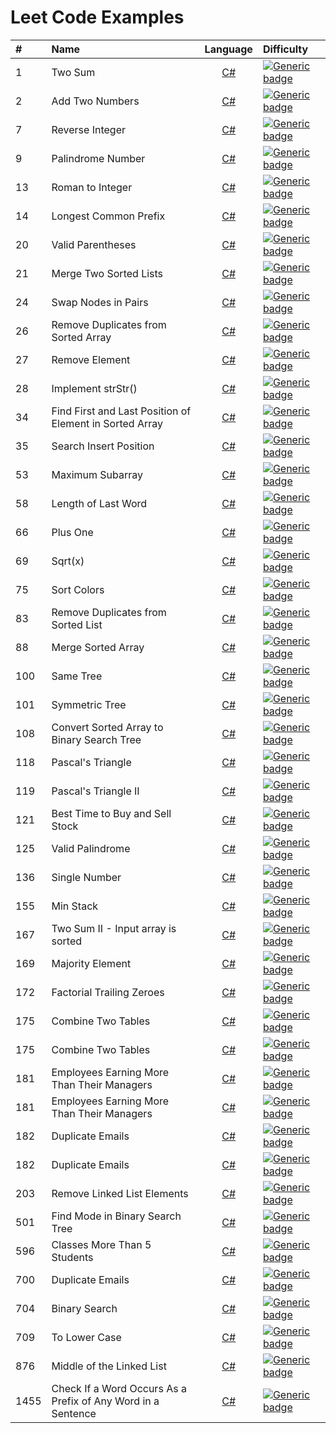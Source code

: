 # Leet Code Examples
 
| # | Name  | Language | Difficulty |
 :---        | :---   |:----:   | :---  |
| 1 |    Two Sum  | [C#](https://github.com/evanallen13/Code-Interview-Questions/blob/main/C%23/LeetCode/LeetCode/0002_AddTwoNumbers.cs)  | [![Generic badge](https://img.shields.io/badge/-Easy-brightgreen)](https://shields.io/) |
| 2 |    Add Two Numbers  | [C#](https://github.com/evanallen13/Code-Interview-Questions/blob/main/C%23/LeetCode/LeetCode/0002_AddTwoNumbers.cs)  | [![Generic badge](https://img.shields.io/badge/-Medium-yellow)](https://shields.io/) |
| 7 |    Reverse Integer  | [C#](https://github.com/evanallen13/Code-Interview-Questions/blob/main/C%23/LeetCode/LeetCode/0002_AddTwoNumbers.cs)  | [![Generic badge](https://img.shields.io/badge/-Easy-brightgreen)](https://shields.io/) |
| 9 |    Palindrome Number  | [C#](https://github.com/evanallen13/Code-Interview-Questions/blob/main/C%23/LeetCode/LeetCode/0002_AddTwoNumbers.cs)  | [![Generic badge](https://img.shields.io/badge/-Easy-brightgreen)](https://shields.io/) |
| 13 |    Roman to Integer  | [C#](https://github.com/evanallen13/Code-Interview-Questions/blob/main/C%23/LeetCode/LeetCode/0002_AddTwoNumbers.cs)  | [![Generic badge](https://img.shields.io/badge/-Easy-brightgreen)](https://shields.io/) |
| 14 |    Longest Common Prefix  | [C#](https://github.com/evanallen13/Code-Interview-Questions/blob/main/C%23/LeetCode/LeetCode/0002_AddTwoNumbers.cs)  | [![Generic badge](https://img.shields.io/badge/-Easy-brightgreen)](https://shields.io/) |
| 20 |    Valid Parentheses  | [C#](https://github.com/evanallen13/Code-Interview-Questions/blob/main/C%23/LeetCode/LeetCode/0002_AddTwoNumbers.cs)  | [![Generic badge](https://img.shields.io/badge/-Easy-brightgreen)](https://shields.io/) |
| 21 |    Merge Two Sorted Lists  | [C#](https://github.com/evanallen13/Code-Interview-Questions/blob/main/C%23/LeetCode/LeetCode/0002_AddTwoNumbers.cs)  | [![Generic badge](https://img.shields.io/badge/-Easy-brightgreen)](https://shields.io/) |
| 24 |    Swap Nodes in Pairs  | [C#](https://github.com/evanallen13/Code-Interview-Questions/blob/main/C%23/LeetCode/LeetCode/0002_AddTwoNumbers.cs)  | [![Generic badge](https://img.shields.io/badge/-Medium-yellow)](https://shields.io/) |
| 26 |    Remove Duplicates from Sorted Array  | [C#](https://github.com/evanallen13/Code-Interview-Questions/blob/main/C%23/LeetCode/LeetCode/0002_AddTwoNumbers.cs)  | [![Generic badge](https://img.shields.io/badge/-Easy-brightgreen)](https://shields.io/) |
| 27 |    Remove Element  | [C#](https://github.com/evanallen13/Code-Interview-Questions/blob/main/C%23/LeetCode/LeetCode/0002_AddTwoNumbers.cs)  | [![Generic badge](https://img.shields.io/badge/-Easy-brightgreen)](https://shields.io/) |
| 28 |    Implement strStr()  | [C#](https://github.com/evanallen13/Code-Interview-Questions/blob/main/C%23/LeetCode/LeetCode/0002_AddTwoNumbers.cs)  | [![Generic badge](https://img.shields.io/badge/-Easy-brightgreen)](https://shields.io/) |
| 34 |    Find First and Last Position of Element in Sorted Array  | [C#](https://github.com/evanallen13/Code-Interview-Questions/blob/main/C%23/LeetCode/LeetCode/0002_AddTwoNumbers.cs)  | [![Generic badge](https://img.shields.io/badge/-Medium-yellow)](https://shields.io/) |
| 35 |    Search Insert Position  | [C#](https://github.com/evanallen13/Code-Interview-Questions/blob/main/C%23/LeetCode/LeetCode/0002_AddTwoNumbers.cs)  | [![Generic badge](https://img.shields.io/badge/-Easy-brightgreen)](https://shields.io/) |
| 53 |    Maximum Subarray  | [C#](https://github.com/evanallen13/Code-Interview-Questions/blob/main/C%23/LeetCode/LeetCode/0002_AddTwoNumbers.cs)  | [![Generic badge](https://img.shields.io/badge/-Easy-brightgreen)](https://shields.io/) |
| 58 |    Length of Last Word  | [C#](https://github.com/evanallen13/Code-Interview-Questions/blob/main/C%23/LeetCode/LeetCode/0002_AddTwoNumbers.cs)  | [![Generic badge](https://img.shields.io/badge/-Easy-brightgreen)](https://shields.io/) |
| 66 |    Plus One  | [C#](https://github.com/evanallen13/Code-Interview-Questions/blob/main/C%23/LeetCode/LeetCode/0002_AddTwoNumbers.cs)  | [![Generic badge](https://img.shields.io/badge/-Easy-brightgreen)](https://shields.io/) |
| 69 |    Sqrt(x)  | [C#](https://github.com/evanallen13/Code-Interview-Questions/blob/main/C%23/LeetCode/LeetCode/0002_AddTwoNumbers.cs)  | [![Generic badge](https://img.shields.io/badge/-Easy-brightgreen)](https://shields.io/) |
| 75 |    Sort Colors  | [C#](https://github.com/evanallen13/Code-Interview-Questions/blob/main/C%23/LeetCode/LeetCode/0002_AddTwoNumbers.cs)  | [![Generic badge](https://img.shields.io/badge/-Medium-yellow)](https://shields.io/) |
| 83 |    Remove Duplicates from Sorted List  | [C#](https://github.com/evanallen13/Code-Interview-Questions/blob/main/C%23/LeetCode/LeetCode/0002_AddTwoNumbers.cs)  | [![Generic badge](https://img.shields.io/badge/-Easy-brightgreen)](https://shields.io/) |
| 88 |    Merge Sorted Array  | [C#](https://github.com/evanallen13/Code-Interview-Questions/blob/main/C%23/LeetCode/LeetCode/0002_AddTwoNumbers.cs)  | [![Generic badge](https://img.shields.io/badge/-Easy-brightgreen)](https://shields.io/) |
| 100 |    Same Tree  | [C#](https://github.com/evanallen13/Code-Interview-Questions/blob/main/C%23/LeetCode/LeetCode/0002_AddTwoNumbers.cs)  | [![Generic badge](https://img.shields.io/badge/-Easy-brightgreen)](https://shields.io/) |
| 101 |    Symmetric Tree  | [C#](https://github.com/evanallen13/Code-Interview-Questions/blob/main/C%23/LeetCode/LeetCode/0002_AddTwoNumbers.cs)  | [![Generic badge](https://img.shields.io/badge/-Easy-brightgreen)](https://shields.io/) |
| 108 |    Convert Sorted Array to Binary Search Tree  | [C#](https://github.com/evanallen13/Code-Interview-Questions/blob/main/C%23/LeetCode/LeetCode/0002_AddTwoNumbers.cs)  | [![Generic badge](https://img.shields.io/badge/-Easy-brightgreen)](https://shields.io/) |
| 118 |    Pascal's Triangle  | [C#](https://github.com/evanallen13/Code-Interview-Questions/blob/main/C%23/LeetCode/LeetCode/0002_AddTwoNumbers.cs)  | [![Generic badge](https://img.shields.io/badge/-Easy-brightgreen)](https://shields.io/) |
| 119 |    Pascal's Triangle II  | [C#](https://github.com/evanallen13/Code-Interview-Questions/blob/main/C%23/LeetCode/LeetCode/0002_AddTwoNumbers.cs)  | [![Generic badge](https://img.shields.io/badge/-Easy-brightgreen)](https://shields.io/) |
| 121 |    Best Time to Buy and Sell Stock  | [C#](https://github.com/evanallen13/Code-Interview-Questions/blob/main/C%23/LeetCode/LeetCode/0002_AddTwoNumbers.cs)  | [![Generic badge](https://img.shields.io/badge/-Easy-brightgreen)](https://shields.io/) |
| 125 |    Valid Palindrome  | [C#](https://github.com/evanallen13/Code-Interview-Questions/blob/main/C%23/LeetCode/LeetCode/0002_AddTwoNumbers.cs)  | [![Generic badge](https://img.shields.io/badge/-Easy-brightgreen)](https://shields.io/) |
| 136 |    Single Number  | [C#](https://github.com/evanallen13/Code-Interview-Questions/blob/main/C%23/LeetCode/LeetCode/0002_AddTwoNumbers.cs)  | [![Generic badge](https://img.shields.io/badge/-Easy-brightgreen)](https://shields.io/) |
| 155 |    Min Stack  | [C#](https://github.com/evanallen13/Code-Interview-Questions/blob/main/C%23/LeetCode/LeetCode/0002_AddTwoNumbers.cs)  | [![Generic badge](https://img.shields.io/badge/-Easy-brightgreen)](https://shields.io/) |
| 167 |    Two Sum II - Input array is sorted  | [C#](https://github.com/evanallen13/Code-Interview-Questions/blob/main/C%23/LeetCode/LeetCode/0002_AddTwoNumbers.cs)  | [![Generic badge](https://img.shields.io/badge/-Easy-brightgreen)](https://shields.io/) |
| 169 |    Majority Element  | [C#](https://github.com/evanallen13/Code-Interview-Questions/blob/main/C%23/LeetCode/LeetCode/0002_AddTwoNumbers.cs)  | [![Generic badge](https://img.shields.io/badge/-Easy-brightgreen)](https://shields.io/) |
| 172 |    Factorial Trailing Zeroes  | [C#](https://github.com/evanallen13/Code-Interview-Questions/blob/main/C%23/LeetCode/LeetCode/0002_AddTwoNumbers.cs)  | [![Generic badge](https://img.shields.io/badge/-Easy-brightgreen)](https://shields.io/) |
| 175 |    Combine Two Tables  | [C#](https://github.com/evanallen13/Code-Interview-Questions/blob/main/C%23/LeetCode/LeetCode/0002_AddTwoNumbers.cs)  | [![Generic badge](https://img.shields.io/badge/-Easy-brightgreen)](https://shields.io/) |
| 175 |    Combine Two Tables  | [C#](https://github.com/evanallen13/Code-Interview-Questions/blob/main/C%23/LeetCode/LeetCode/0002_AddTwoNumbers.cs)  | [![Generic badge](https://img.shields.io/badge/-Easy-brightgreen)](https://shields.io/) |
| 181 |    Employees Earning More Than Their Managers  | [C#](https://github.com/evanallen13/Code-Interview-Questions/blob/main/C%23/LeetCode/LeetCode/0002_AddTwoNumbers.cs)  | [![Generic badge](https://img.shields.io/badge/-Easy-brightgreen)](https://shields.io/) |
| 181 |    Employees Earning More Than Their Managers  | [C#](https://github.com/evanallen13/Code-Interview-Questions/blob/main/C%23/LeetCode/LeetCode/0002_AddTwoNumbers.cs)  | [![Generic badge](https://img.shields.io/badge/-Easy-brightgreen)](https://shields.io/) |
| 182 |    Duplicate Emails  | [C#](https://github.com/evanallen13/Code-Interview-Questions/blob/main/C%23/LeetCode/LeetCode/0002_AddTwoNumbers.cs)  | [![Generic badge](https://img.shields.io/badge/-Easy-brightgreen)](https://shields.io/) |
| 182 |    Duplicate Emails  | [C#](https://github.com/evanallen13/Code-Interview-Questions/blob/main/C%23/LeetCode/LeetCode/0002_AddTwoNumbers.cs)  | [![Generic badge](https://img.shields.io/badge/-Easy-brightgreen)](https://shields.io/) |
| 203 |    Remove Linked List Elements  | [C#](https://github.com/evanallen13/Code-Interview-Questions/blob/main/C%23/LeetCode/LeetCode/0002_AddTwoNumbers.cs)  | [![Generic badge](https://img.shields.io/badge/-Easy-brightgreen)](https://shields.io/) |
| 501 |    Find Mode in Binary Search Tree  | [C#](https://github.com/evanallen13/Code-Interview-Questions/blob/main/C%23/LeetCode/LeetCode/0002_AddTwoNumbers.cs)  | [![Generic badge](https://img.shields.io/badge/-Easy-brightgreen)](https://shields.io/) |
| 596 |    Classes More Than 5 Students  | [C#](https://github.com/evanallen13/Code-Interview-Questions/blob/main/C%23/LeetCode/LeetCode/0002_AddTwoNumbers.cs)  | [![Generic badge](https://img.shields.io/badge/-Easy-brightgreen)](https://shields.io/) |
| 700 |    Duplicate Emails  | [C#](https://github.com/evanallen13/Code-Interview-Questions/blob/main/C%23/LeetCode/LeetCode/0002_AddTwoNumbers.cs)  | [![Generic badge](https://img.shields.io/badge/-Easy-brightgreen)](https://shields.io/) |
| 704 |    Binary Search  | [C#](https://github.com/evanallen13/Code-Interview-Questions/blob/main/C%23/LeetCode/LeetCode/0002_AddTwoNumbers.cs)  | [![Generic badge](https://img.shields.io/badge/-Easy-brightgreen)](https://shields.io/) |
| 709 |    To Lower Case  | [C#](https://github.com/evanallen13/Code-Interview-Questions/blob/main/C%23/LeetCode/LeetCode/0002_AddTwoNumbers.cs)  | [![Generic badge](https://img.shields.io/badge/-Easy-brightgreen)](https://shields.io/) |
| 876 |    Middle of the Linked List  | [C#](https://github.com/evanallen13/Code-Interview-Questions/blob/main/C%23/LeetCode/LeetCode/0002_AddTwoNumbers.cs)  | [![Generic badge](https://img.shields.io/badge/-Easy-brightgreen)](https://shields.io/) |
| 1455 |    Check If a Word Occurs As a Prefix of Any Word in a Sentence  | [C#](https://github.com/evanallen13/Code-Interview-Questions/blob/main/C%23/LeetCode/LeetCode/0002_AddTwoNumbers.cs)  | [![Generic badge](https://img.shields.io/badge/-Easy-brightgreen)](https://shields.io/) |